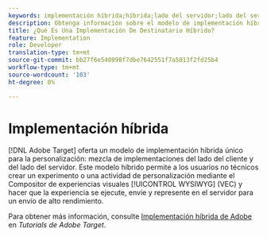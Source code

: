 ```yaml
---
keywords: implementación híbrida;híbrida;lado del servidor;lado del servidor;lado del servidor;lado del cliente;lado del cliente;lado del cliente;implementación híbrida
description: Obtenga información sobre el modelo de implementación híbrida único de Adobe Target para la personalización y la fusión de implementaciones de cliente y servidor.
title: ¿Qué Es Una Implementación De Destinatario Híbrido?
feature: Implementation
role: Developer
translation-type: tm+mt
source-git-commit: bb27f6e540998f7dbe7642551f7a5013f2fd25b4
workflow-type: tm+mt
source-wordcount: '103'
ht-degree: 0%

---
```



# Implementación híbrida

[!DNL Adobe Target] oferta un modelo de implementación híbrida único para la personalización: mezcla de implementaciones del lado del cliente y del lado del servidor. Este modelo híbrido permite a los usuarios no técnicos crear un experimento o una actividad de personalización mediante el Compositor de experiencias visuales [!UICONTROL WYSIWYG] (VEC) y hacer que la experiencia se ejecute, envíe y represente en el servidor para un envío de alto rendimiento.

Para obtener más información, consulte [Implementación híbrida de Adobe](https://experienceleague.adobe.com/docs/target-learn/tutorials/implementation/hybrid-deployment.html) en *Tutorials de Adobe Target*.
